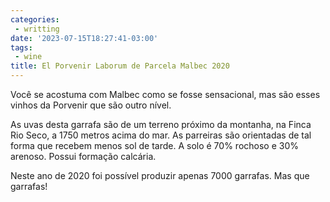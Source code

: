 ```yaml
---
categories:
 - writting
date: '2023-07-15T18:27:41-03:00'
tags:
 - wine
title: El Porvenir Laborum de Parcela Malbec 2020
---
```


Você se acostuma com Malbec como se fosse sensacional, mas são esses vinhos da Porvenir que são outro nível.

As uvas desta garrafa são de um terreno próximo da montanha, na Finca Rio Seco, a 1750 metros acima do mar. As parreiras são orientadas de tal forma que recebem menos sol de tarde. A solo é 70% rochoso e 30% arenoso. Possui formação calcária.

Neste ano de 2020 foi possível produzir apenas 7000 garrafas. Mas que garrafas!
